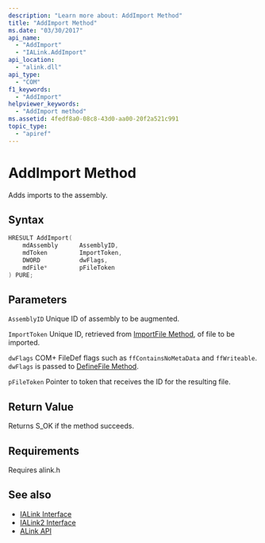 ```yaml
---
description: "Learn more about: AddImport Method"
title: "AddImport Method"
ms.date: "03/30/2017"
api_name:
  - "AddImport"
  - "IALink.AddImport"
api_location:
  - "alink.dll"
api_type:
  - "COM"
f1_keywords:
  - "AddImport"
helpviewer_keywords:
  - "AddImport method"
ms.assetid: 4fedf8a0-08c8-43d0-aa00-20f2a521c991
topic_type:
  - "apiref"
---
```

# AddImport Method

Adds imports to the assembly.

## Syntax

```cpp
HRESULT AddImport(
    mdAssembly      AssemblyID,
    mdToken         ImportToken,
    DWORD           dwFlags,
    mdFile*         pFileToken
) PURE;
```

## Parameters

 `AssemblyID`
 Unique ID of assembly to be augmented.

 `ImportToken`
 Unique ID, retrieved from [ImportFile Method](importfile-method.md), of file to be imported.

 `dwFlags`
 COM+ FileDef flags such as `ffContainsNoMetaData` and `ffWriteable`. `dwFlags` is passed to [DefineFile Method](../../../core/unmanaged-apis/metadata/imetadataassemblyemit-definefile-method.md).

 `pFileToken`
 Pointer to token that receives the ID for the resulting file.

## Return Value

 Returns S_OK if the method succeeds.

## Requirements

 Requires alink.h

## See also

- [IALink Interface](ialink-interface.md)
- [IALink2 Interface](ialink2-interface.md)
- [ALink API](index.md)
